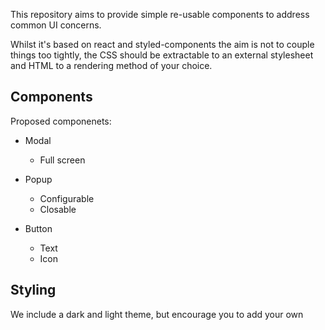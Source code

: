 This repository aims to provide simple re-usable components to address common UI concerns.

Whilst it's based on react and styled-components the aim is not to couple things too tightly, the CSS should be extractable to an external stylesheet and HTML to a rendering method of your choice.

## Components

Proposed componenets:

- Modal

  - Full screen

- Popup

  - Configurable
  - Closable

- Button
  - Text
  - Icon

## Styling

We include a dark and light theme, but encourage you to add your own
